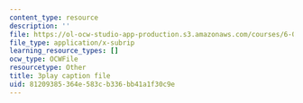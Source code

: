 ```yaml
---
content_type: resource
description: ''
file: https://ol-ocw-studio-app-production.s3.amazonaws.com/courses/6-042j-mathematics-for-computer-science-spring-2015/81209385364e583cb336bb41a1f30c9e_WQHOImO0pX0.vtt
file_type: application/x-subrip
learning_resource_types: []
ocw_type: OCWFile
resourcetype: Other
title: 3play caption file
uid: 81209385-364e-583c-b336-bb41a1f30c9e
---
```

